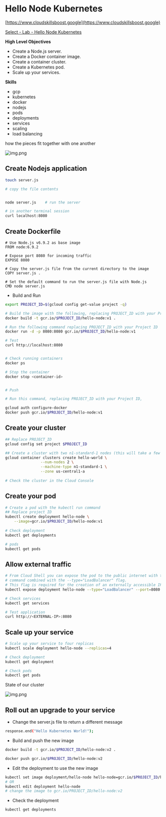 # Hello Node Kubernetes

[https://www.cloudskillsboost.google](https://www.cloudskillsboost.google)

[Select - Lab -  Hello Node Kubernetes](https://www.cloudskillsboost.google/paths)


**High Level Objectives**
- Create a Node.js server.
- Create a Docker container image. 
- Create a container cluster. 
- Create a Kubernetes pod. 
- Scale up your services.


**Skills**
- gcp
- kubernetes
- docker
- nodejs
- pods
- deployments
- services
- scaling
- load balancing



how the pieces fit together with one another

![img.png](.images/moving-parts.png)


## Create Nodejs application

```bash
touch server.js

# copy the file contents


node server.js    # run the server

# in another terminal session 
curl localhost:8080
```

## Create Dockerfile

```Dockefile
# Use Node.js v6.9.2 as base image
FROM node:6.9.2

# Expose port 8080 for incoming traffic
EXPOSE 8080

# Copy the server.js file from the current directory to the image
COPY server.js .

# Set the default command to run the server.js file with Node.js
CMD node server.js
```

- Build and Run

```bash
export PROJECT_ID=$(gcloud config get-value project -q)

# Build the image with the following, replacing PROJECT_ID with your Project ID
docker build -t gcr.io/$PROJECT_ID/hello-node:v1 .

# Run the following command replacing PROJECT_ID with your Project ID
docker run -d -p 8080:8080 gcr.io/$PROJECT_ID/hello-node:v1

# Test
curl http://localhost:8080


# Check running containers
docker ps

# Stop the container
docker stop <container-id>


# Push

# Run this command, replacing PROJECT_ID with your Project ID,

gcloud auth configure-docker
docker push gcr.io/$PROJECT_ID/hello-node:v1
```

## Create your cluster

```bash
## Replace PROJECT_ID
gcloud config set project $PROJECT_ID

## Create a cluster with two n1-standard-1 nodes (this will take a few minutes to complete):
gcloud container clusters create hello-world \
                --num-nodes 2 \
                --machine-type n1-standard-1 \
                --zone us-central1-a
                
# Check the cluster in the Cloud Console
```

## Create your pod

```bash
# Create a pod with the kubectl run command
## Replace project ID
kubectl create deployment hello-node \
    --image=gcr.io/$PROJECT_ID/hello-node:v1
    
# Check deployment
kubectl get deployments

# pods
kubectl get pods

```

## Allow external traffic

```bash
# From Cloud Shell you can expose the pod to the public internet with the kubectl expose 
# command combined with the --type="LoadBalancer" flag. 
# This flag is required for the creation of an externally accessible IP
kubectl expose deployment hello-node --type="LoadBalancer" --port=8080

# Check services
kubectl get services

# Test application
curl http://<EXTERNAL-IP>:8080
```


## Scale up your service

```bash
# Scale up your service to four replicas
kubectl scale deployment hello-node --replicas=4

# Check deployment
kubectl get deployment

# Check pods
kubectl get pods

```


State of our cluster

![img.png](.images/state-of-cluster.png)


## Roll out an upgrade to your service

- Change the server.js file to return a different message

```bash
response.end("Hello Kubernetes World!");
```

- Build and push the new image

```bash
docker build -t gcr.io/$PROJECT_ID/hello-node:v2 .

docker push gcr.io/$PROJECT_ID/hello-node:v2
```

- Edit the deployment to use the new image

```bash
kubectl set image deployment/hello-node hello-node=gcr.io/$PROJECT_ID/hello-node:v2
# OR
kubectl edit deployment hello-node
# change the image to gcr.io/PROJECT_ID/hello-node:v2
```

- Check the deployment

```bash
kubectl get deployments
```



